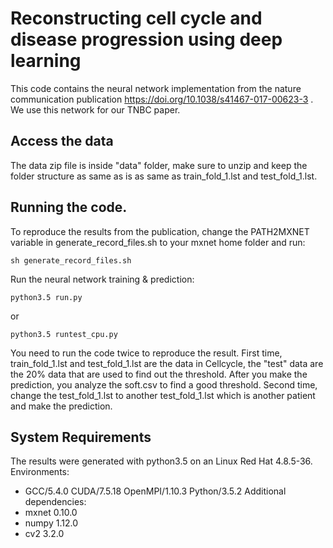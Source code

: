 # Reconstructing cell cycle and disease progression using deep learning
This code contains the neural network implementation from the nature communication publication https://doi.org/10.1038/s41467-017-00623-3 . We use this network for our TNBC paper.

## Access the data
The data zip file is inside "data" folder, make sure to unzip and keep the folder structure as same as is as same as train_fold_1.lst and test_fold_1.lst.

## Running the code.
To reproduce the results from the publication, change the PATH2MXNET variable in generate_record_files.sh to your mxnet home folder and run:

```
sh generate_record_files.sh
```

Run the neural network training & prediction:

```
python3.5 run.py
```
or

```
python3.5 runtest_cpu.py
```


You need to run the code twice to reproduce the result. 
First time, train_fold_1.lst and test_fold_1.lst are the data in Cellcycle, the "test" data are the 20% data that are used to find out the threshold. After you make the prediction, you analyze the soft.csv to find a good threshold. 
Second time, change the test_fold_1.lst to another test_fold_1.lst which is another patient and make the prediction. 

## System Requirements
The results were generated with python3.5 on an Linux Red Hat 4.8.5-36.
Environments:
* GCC/5.4.0 CUDA/7.5.18 OpenMPI/1.10.3 Python/3.5.2
Additional dependencies:
* mxnet 0.10.0
* numpy 1.12.0
* cv2   3.2.0



